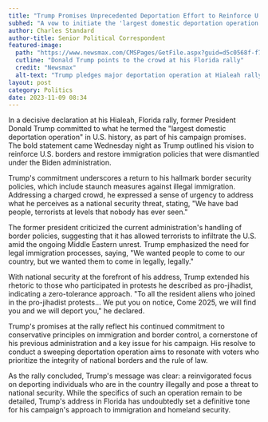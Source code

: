 ```yaml
---
title: "Trump Promises Unprecedented Deportation Effort to Reinforce U.S. Borders"
subhed: "A vow to initiate the 'largest domestic deportation operation' echoes Trump's strong stance on national security."
author: Charles Standard
author-title: Senior Political Correspondent
featured-image: 
  path: "https://www.newsmax.com/CMSPages/GetFile.aspx?guid=d5c0568f-f77f-41f6-b257-872905a9f2e6&SiteName=Newsmax&maxsidesize=600"
  cutline: "Donald Trump points to the crowd at his Florida rally"
  credit: "Newsmax"
  alt-text: "Trump pledges major deportation operation at Hialeah rally"
layout: post
category: Politics
date: 2023-11-09 08:34
---
```


In a decisive declaration at his Hialeah, Florida rally, former President Donald Trump committed to what he termed the "largest domestic deportation operation" in U.S. history, as part of his campaign promises. The bold statement came Wednesday night as Trump outlined his vision to reinforce U.S. borders and restore immigration policies that were dismantled under the Biden administration.

Trump's commitment underscores a return to his hallmark border security policies, which include staunch measures against illegal immigration. Addressing a charged crowd, he expressed a sense of urgency to address what he perceives as a national security threat, stating, "We have bad people, terrorists at levels that nobody has ever seen."

The former president criticized the current administration's handling of border policies, suggesting that it has allowed terrorists to infiltrate the U.S. amid the ongoing Middle Eastern unrest. Trump emphasized the need for legal immigration processes, saying, "We wanted people to come to our country, but we wanted them to come in legally, legally."

With national security at the forefront of his address, Trump extended his rhetoric to those who participated in protests he described as pro-jihadist, indicating a zero-tolerance approach. "To all the resident aliens who joined in the pro-jihadist protests... We put you on notice, Come 2025, we will find you and we will deport you," he declared.

Trump's promises at the rally reflect his continued commitment to conservative principles on immigration and border control, a cornerstone of his previous administration and a key issue for his campaign. His resolve to conduct a sweeping deportation operation aims to resonate with voters who prioritize the integrity of national borders and the rule of law.

As the rally concluded, Trump's message was clear: a reinvigorated focus on deporting individuals who are in the country illegally and pose a threat to national security. While the specifics of such an operation remain to be detailed, Trump's address in Florida has undoubtedly set a definitive tone for his campaign's approach to immigration and homeland security.
